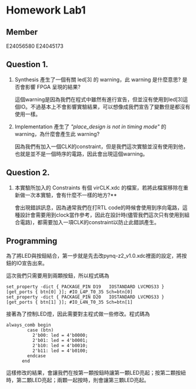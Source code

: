 ﻿# Homework Lab1 
## Member


E24056580
E24045173

##  Question 1.

1. Synthesis 產生了一個有關 led[3] 的 warning，此 warning 是什麼意思? 是否會影響 FPGA 呈現的結果?  
	
	這個warning是因為我們在程式中雖然有進行宣告，但並沒有使用到led[3]這個IO。不過基本上不會影響實驗結果，可以想像成我們宣告了變數但是都沒有使用一樣。

2. Implementation 產生了 _"place_design is not in timing mode"_ 的 warning，為什麼會產生此 warning?

	因為我們有加入一個CLK的constraint，但是我們這次實驗並沒有使用到他，也就是並不是一個時序的電路，因此會出現這個warning。

##  Question 2.

1. 本實驗所加入的 Constraints 有個 virCLK.xdc 的檔案，若將此檔案移除在重新做一次本實驗，會有什麼不一樣的地方?**

	會出現錯誤訊息，因為通常我們在打RTL code的時候會使用到序向電路，這種設計會需要用到clock當作參考，因此在設計時(儘管我們這次只有使用到組合電路)，都需要加入一項CLK的constraint以防止此錯誤產生。

## Programming
為了將LED與按鈕結合，第一步就是先去改pynq-z2_v1.0.xdc裡面的設定，將按鈕的IO宣告出來。

這次我們只需要用到兩顆按鈕，所以程式碼為

    set_property -dict { PACKAGE_PIN D19   IOSTANDARD LVCMOS33 } [get_ports { btn[0] }]; #IO_L4P_T0_35 Sch=btn[0]
	set_property -dict { PACKAGE_PIN D20   IOSTANDARD LVCMOS33 } [get_ports { btn[1] }]; #IO_L4N_T0_35 Sch=btn[1]

接著為了控制LED燈，因此需要對主程式做一些修改。程式碼為
	

    always_comb begin
    		case (btn)
    	      2'b00: led = 4'b0000;
    	      2'b01: led = 4'b0001;
    	      2'b10: led = 4'b0010;
    	      2'b11: led = 4'b0100;
    	    endcase
    	  end
這樣修改的結果，會讓我們在按第一顆按鈕時讓第一顆LED亮起；按第二顆按紐時，第二顆LED亮起；兩顆一起按時，則會讓第三顆LED亮起。
